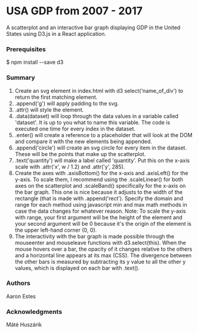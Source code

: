 # USA GDP from 2007 - 2017
A scatterplot and an interactive bar graph displaying GDP in the United States using D3.js in a React application. 

### Prerequisites
$ npm install --save d3

### Summary
1. Create an svg element in index.html with d3 select('name_of_div') to return the first matching element.
2. .append('g') will apply padding to the svg.
3. .attr() will style the element.
4. .data(dataset) will loop through the data values in a variable called 'dataset'. It is up to you what to name this variable. The code is executed one time for every index in the dataset.
5. .enter() will create a reference to a placeholder that will look at the DOM and compare it with the new elements being appended.
6. .append('circle') will create an svg circle for every item in the dataset. These will be the points that make up the scatterplot.
7. .text('quantity') will make a label called 'quantity'. Put this on the x-axis scale with .attr('x', w / 1.2) and .attr('y', 285).
8. Create the axes with .axisBottom() for the x-axis and .axisLeft() for the y-axis. To scale them, I recommend using the .scaleLinear() for both axes on the scatterplot and .scaleBand() specifically for the x-axis on the bar graph. This one is nice because it adjusts to the width of the rectangle (that is made with .append('rect'). Specify the domain and range for each method using javascript min and max math methods in case the data changes for whatever reason. Note: To scale the y-axis with range, your first argument will be the height of the element and your second argument will be 0 because it's the origin of the element is the upper left-hand corner (0, 0).
9. The interactivity with the bar graph is made possible through the mouseenter and mouseleave functions with d3.select(this). When the mouse hovers over a bar, the opacity of it changes relative to the others  and a horizontal line appears at its max (CSS). The divergence between the other bars is measured by subtracting its y value to all the other y values, which is displayed on each bar with .text().


### Authors
Aaron Estes

### Acknowledgments
Máté Huszárik
